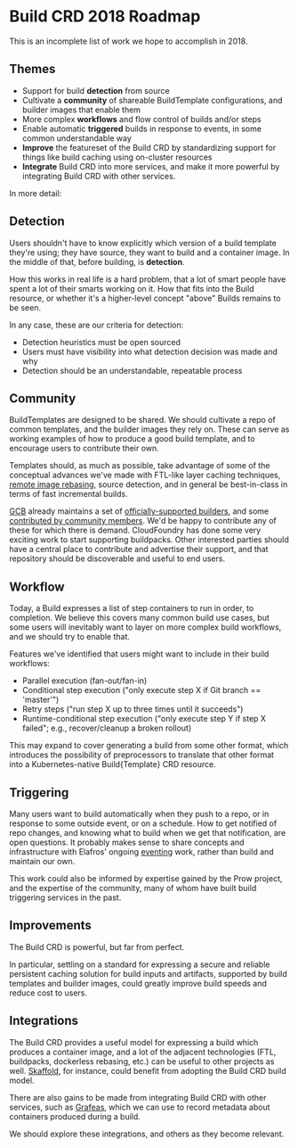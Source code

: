 # Build CRD 2018 Roadmap

This is an incomplete list of work we hope to accomplish in 2018.

## Themes

  * Support for build **detection** from source
  * Cultivate a **community** of shareable BuildTemplate configurations, and
    builder images that enable them
  * More complex **workflows** and flow control of builds and/or steps
  * Enable automatic **triggered** builds in response to events, in some common
    understandable way
  * **Improve** the featureset of the Build CRD by standardizing support for
    things like build caching using on-cluster resources
  * **Integrate** Build CRD into more services, and make it more powerful by
    integrating Build CRD with other services.

In more detail:

## Detection

Users shouldn't have to know explicitly which version of a build template
they're using; they have source, they want to build and a container image.
In the middle of that, before building, is **detection**.

How this works in real life is a hard problem, that a lot of smart people have
spent a lot of their smarts working on it. How that fits into the Build
resource, or whether it's a higher-level concept "above" Builds remains to be
seen.

In any case, these are our criteria for detection:

  * Detection heuristics must be open sourced
  * Users must have visibility into what detection decision was made and why
  * Detection should be an understandable, repeatable process

## Community

BuildTemplates are designed to be shared. We should cultivate a repo of common
templates, and the builder images they rely on. These can serve as working
examples of how to produce a good build template, and to encourage users to
contribute their own.

Templates should, as much as possible, take advantage of some of the conceptual
advances we've made with FTL-like layer caching techniques, [remote image
rebasing](https://github.com/google/image-rebase), source detection, and in
general be best-in-class in terms of fast incremental builds.

[GCB](cloud.google.com/container-builder/docs) already maintains a set of
[officially-supported
builders](https://github.com/GoogleCloudPlatform/cloud-builders), and some
[contributed by community
members](https://github.com/GoogleCloudPlatform/cloud-builders-community). We'd
be happy to contribute any of these for which there is demand. CloudFoundry has
done some very exciting work to start supporting buildpacks. Other interested
parties should have a central place to contribute and advertise their support,
and that repository should be discoverable and useful to end users.

## Workflow

Today, a Build expresses a list of step containers to run in order, to
completion. We believe this covers many common build use cases, but some users
will inevitably want to layer on more complex build workflows, and we should
try to enable that.

Features we've identified that users might want to include in their build
workflows:

  * Parallel execution (fan-out/fan-in)
  * Conditional step execution ("only execute step X if Git branch ==
    'master'")
  * Retry steps ("run step X up to three times until it succeeds")
  * Runtime-conditional step execution ("only execute step Y if step X failed";
    e.g., recover/cleanup a broken rollout)

This may expand to cover generating a build from some other format, which
introduces the possibility of preprocessors to translate that other format into
a Kubernetes-native Build{Template} CRD resource.

## Triggering

Many users want to build automatically when they push to a repo, or in response
to some outside event, or on a schedule. How to get notified of repo changes,
and knowing what to build when we get that notification, are open questions. It
probably makes sense to share concepts and infrastructure with Elafros' ongoing
[eventing](https://github.com/elafros/eventing) work, rather than build and
maintain our own.

This work could also be informed by expertise gained by the Prow project, and
the expertise of the community, many of whom have built build triggering
services in the past.

## Improvements

The Build CRD is powerful, but far from perfect.

In particular, settling on a standard for expressing a secure and reliable
persistent caching solution for build inputs and artifacts, supported by build
templates and builder images, could greatly improve build speeds and reduce
cost to users.

## Integrations

The Build CRD provides a useful model for expressing a build which produces a
container image, and a lot of the adjacent technologies (FTL, buildpacks,
dockerless rebasing, etc.) can be useful to other projects as well.
[Skaffold](https://github.com/GoogleCloudPlatform/skaffold), for instance,
could benefit from adopting the Build CRD build model.

There are also gains to be made from integrating Build CRD with other services,
such as [Grafeas](https://grafeas.io), which we can use to record metadata
about containers produced during a build.

We should explore these integrations, and others as they become relevant.

